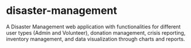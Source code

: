 # disaster-management
A Disaster Management web application with functionalities for different user types (Admin and Volunteer), donation management, crisis reporting, inventory management, and data visualization through charts and reports.
